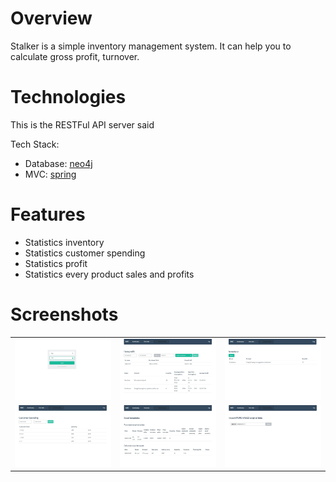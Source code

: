 # Overview
Stalker is a simple inventory management system. It can help you to calculate gross profit, turnover.

# Technologies
This is the RESTFul API server said

Tech Stack:
* Database: [neo4j](http://neo4j.com/)
* MVC: [spring](https://spring.io/) 

# Features
* Statistics inventory
* Statistics customer spending
* Statistics profit
* Statistics every product sales and profits

# Screenshots
|  |   |   |
|:-----------:|:-------:|:-------:|
|![login](https://github.com/scosuen/Stalker/blob/master/login.jpg)|![itemproift](https://github.com/scosuen/Stalker/blob/master/itemprofit.jpg)|![inventory](https://github.com/scosuen/Stalker/blob/master/inventory.jpg)|
|![customerspending](https://github.com/scosuen/Stalker/blob/master/customerspending.jpg)|![templat](https://github.com/scosuen/Stalker/blob/master/template.jpg)|![uploadexcel](https://github.com/scosuen/Stalker/blob/master/uploadexcel.jpg)|
